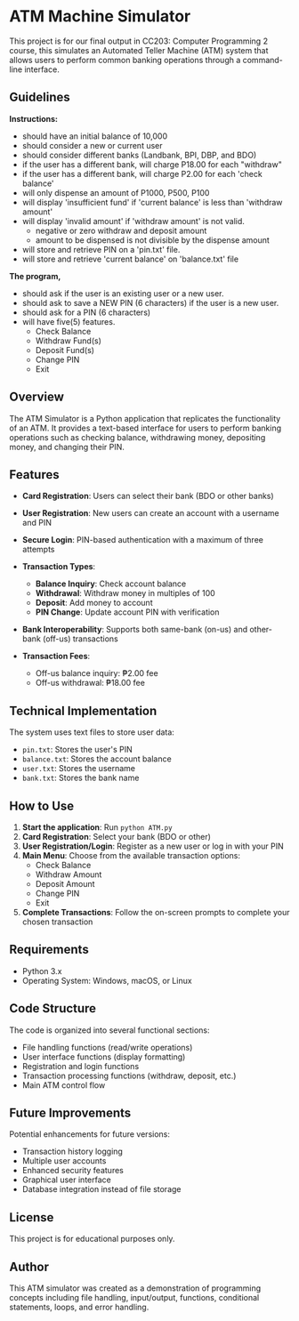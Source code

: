# ATM Machine Simulator

This project is for our final output in CC203: Computer Programming 2 course, this simulates an Automated Teller Machine (ATM) system that allows users to perform common banking operations through a command-line interface.


## Guidelines
**Instructions:**
- should have an initial balance of 10,000
- should consider a new or current user
- should consider different banks (Landbank, BPI, DBP, and BDO)
- if the user has a different bank, will charge P18.00 for each "withdraw"
- if the user has a different bank, will charge P2.00 for each 'check balance'
- will only dispense an amount of P1000, P500, P100
- will display 'insufficient fund' if 'current balance' is less than 'withdraw amount'
- will display 'invalid amount' if 'withdraw amount' is not valid.
  - negative or zero withdraw and deposit amount
  - amount to be dispensed is not divisible by the dispense amount
- will store and retrieve PIN on a 'pin.txt' file.
- will store and retrieve 'current balance' on 'balance.txt' file

**The program,**
- should ask if the user is an existing user or a new user.
- should ask to save a NEW PIN (6 characters) if the user is a new user.
- should ask for a PIN (6 characters)
- will have five(5) features.
  - Check Balance
  - Withdraw Fund(s)
  - Deposit Fund(s)
  - Change PIN
  - Exit
## Overview

The ATM Simulator is a Python application that replicates the functionality of an ATM. It provides a text-based interface for users to perform banking operations such as checking balance, withdrawing money, depositing money, and changing their PIN.

## Features

- **Card Registration**: Users can select their bank (BDO or other banks)  
- **User Registration**: New users can create an account with a username and PIN  
- **Secure Login**: PIN-based authentication with a maximum of three attempts  
- **Transaction Types**:
  - **Balance Inquiry**: Check account balance  
  - **Withdrawal**: Withdraw money in multiples of 100  
  - **Deposit**: Add money to account  
  - **PIN Change**: Update account PIN with verification  

- **Bank Interoperability**: Supports both same-bank (on-us) and other-bank (off-us) transactions  
- **Transaction Fees**:
  - Off-us balance inquiry: ₱2.00 fee  
  - Off-us withdrawal: ₱18.00 fee  

## Technical Implementation

The system uses text files to store user data:

- `pin.txt`: Stores the user's PIN  
- `balance.txt`: Stores the account balance  
- `user.txt`: Stores the username  
- `bank.txt`: Stores the bank name  

## How to Use

1. **Start the application**: Run `python ATM.py`  
2. **Card Registration**: Select your bank (BDO or other)  
3. **User Registration/Login**: Register as a new user or log in with your PIN  
4. **Main Menu**: Choose from the available transaction options:
   - Check Balance  
   - Withdraw Amount  
   - Deposit Amount  
   - Change PIN  
   - Exit  
5. **Complete Transactions**: Follow the on-screen prompts to complete your chosen transaction  

## Requirements

- Python 3.x  
- Operating System: Windows, macOS, or Linux  

## Code Structure

The code is organized into several functional sections:

- File handling functions (read/write operations)  
- User interface functions (display formatting)  
- Registration and login functions  
- Transaction processing functions (withdraw, deposit, etc.)  
- Main ATM control flow  

## Future Improvements

Potential enhancements for future versions:

- Transaction history logging  
- Multiple user accounts  
- Enhanced security features  
- Graphical user interface  
- Database integration instead of file storage  

## License

This project is for educational purposes only.

## Author

This ATM simulator was created as a demonstration of programming concepts including file handling, input/output, functions, conditional statements, loops, and error handling.
